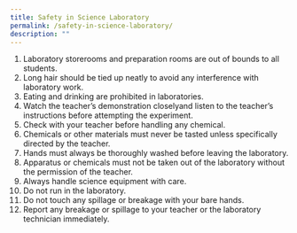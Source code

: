 ```yaml
---
title: Safety in Science Laboratory
permalink: /safety-in-science-laboratory/
description: ""
---
```

1. Laboratory storerooms and preparation rooms are out of bounds to all students.
2. Long hair should be tied up neatly to avoid any interference with laboratory work.
3. Eating and drinking are prohibited in laboratories.
4. Watch the teacher’s demonstration closelyand listen to the teacher’s instructions before attempting the experiment.
5. Check with your teacher before handling any chemical.
6. Chemicals or other materials must never be tasted unless specifically directed by the teacher.
7. Hands must always be thoroughly washed before leaving the laboratory.
8. Apparatus or chemicals must not be taken out of the laboratory without the permission of the teacher.
9. Always handle science equipment with care.
10. Do not run in the laboratory.
11. Do not touch any spillage or breakage with your bare hands.
12. Report any breakage or spillage to your teacher or the laboratory technician immediately.